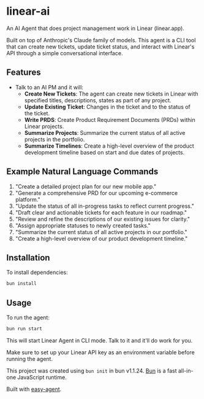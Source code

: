 # linear-ai

An AI Agent that does project management work in Linear (linear.app).

Built on top of Anthropic's Claude family of models. This agent is a CLI tool that can create new tickets, update ticket status, and interact with Linear's API through a simple conversational interface.

## Features

- Talk to an AI PM and it will:
  - **Create New Tickets**: The agent can create new tickets in Linear with specified titles, descriptions, states as part of any project.
  - **Update Existing Ticket**: Changes in the ticket and to the status of the ticket.
  - **Write PRDS**: Create Product Requirement Documents (PRDs) within Linear projects.
  - **Summarize Projects**: Summarize the current status of all active projects in the portfolio.
  - **Summarize Timelines**: Create a high-level overview of the product development timeline based on start and due dates of projects.

## Example Natural Language Commands
1. "Create a detailed project plan for our new mobile app."
2. "Generate a comprehensive PRD for our upcoming e-commerce platform."
3. "Update the status of all in-progress tasks to reflect current progress."
4. "Draft clear and actionable tickets for each feature in our roadmap."
5. "Review and refine the descriptions of our existing issues for clarity."
8. "Assign appropriate statuses to newly created tasks."
9. "Summarize the current status of all active projects in our portfolio."
10. "Create a high-level overview of our product development timeline."


## Installation

To install dependencies:

```bash
bun install
```

## Usage

To run the agent:

```bash
bun run start
```

This will start Linear Agent in CLI mode. Talk to it and it'll do work for you.

Make sure to set up your Linear API key as an environment variable before running the agent.

This project was created using `bun init` in bun v1.1.24. [Bun](https://bun.sh) is a fast all-in-one JavaScript runtime.

Built with [easy-agent](https://github.com/zcaceres/easy-agent).
